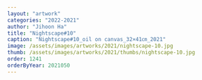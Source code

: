```yaml
---
layout: "artwork"
categories: "2022-2021"
author: "Jihoon Ha"
title: "Nightscape#10"
caption: "Nightscape#10_oil on canvas_32×41㎝_2021"
image: /assets/images/artworks/2021/nightscape-10.jpg
thumb: /assets/images/artworks/2021/thumbs/nightscape-10.jpg
order: 1241
orderByYear: 2021050
---
```

